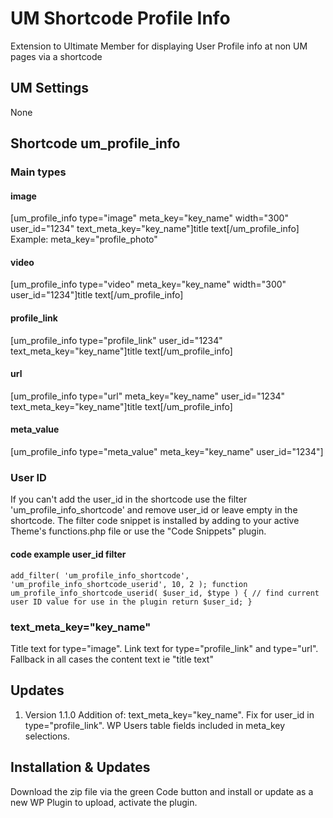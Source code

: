 # UM Shortcode Profile Info
Extension to Ultimate Member for displaying User Profile info at non UM pages via a shortcode
## UM Settings
None
## Shortcode um_profile_info
### Main types
#### image
[um_profile_info type="image" meta_key="key_name" width="300" user_id="1234" text_meta_key="key_name"]title text[/um_profile_info]  Example: meta_key="profile_photo"
#### video
[um_profile_info type="video" meta_key="key_name" width="300" user_id="1234"]title text[/um_profile_info]
#### profile_link
[um_profile_info type="profile_link" user_id="1234" text_meta_key="key_name"]title text[/um_profile_info]
#### url
[um_profile_info type="url" meta_key="key_name" user_id="1234" text_meta_key="key_name"]title text[/um_profile_info]
#### meta_value
[um_profile_info type="meta_value" meta_key="key_name" user_id="1234"]
### User ID
If you can't add the user_id in the shortcode use the filter 'um_profile_info_shortcode' and remove user_id or leave empty in the shortcode. The filter code snippet is installed by adding to your active Theme's functions.php file or use the "Code Snippets" plugin.
#### code example user_id filter
<code>add_filter( 'um_profile_info_shortcode', 'um_profile_info_shortcode_userid', 10, 2 );
function um_profile_info_shortcode_userid( $user_id, $type ) {
    // find current user ID value for use in the plugin
    return $user_id;
}</code>
###  text_meta_key="key_name"
Title text for type="image". Link text for  type="profile_link" and type="url". Fallback in all cases the content text ie "title text"
## Updates
1. Version 1.1.0 Addition of: text_meta_key="key_name". Fix for user_id in type="profile_link". WP Users table fields included in meta_key selections.
## Installation & Updates
Download the zip file via the green Code button and install or update as a new WP Plugin to upload, activate the plugin.
